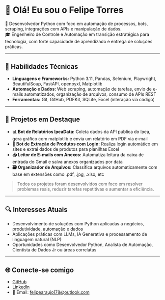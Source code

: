 # 👋 Olá! Eu sou o Felipe Torres

🎯 Desenvolvedor Python com foco em automação de processos, bots, scraping, integrações com APIs e manipulação de dados.  
🎓 Engenheiro de Controle e Automação em transição estratégica para tecnologia, com forte capacidade de aprendizado e entrega de soluções práticas.

---

## 🧠 Habilidades Técnicas

- **Linguagens e Frameworks:** Python 3.11, Pandas, Selenium, Playwright, BeautifulSoup, FastAPI, openpyxl, Matplotlib  
- **Automação e Dados:** Web scraping, automação de tarefas, envio de e-mails automatizados, organização de arquivos, consumo de APIs REST  
- **Ferramentas:** Git, GitHub, PDFKit, SQLite, Excel (interação via código)

---

## 💼 Projetos em Destaque

- **📊 Bot de Relatórios IpeaData:** Coleta dados da API pública do Ipea, gera gráfico com matplotlib e envia um relatório em PDF via e-mail
- **🛒 Bot de Extração de Produtos com Login:** Realiza login automático em sites e extrai dados de produtos para planilhas Excel
- **📥 Leitor de E-mails com Anexos:** Automatiza leitura da caixa de entrada do Gmail e salva anexos organizados por data
- **🗃️ Organizador de Arquivos:** Classifica arquivos automaticamente com base em extensões como .pdf, .jpg, .xlsx, etc

> Todos os projetos foram desenvolvidos com foco em resolver problemas reais, reduzir tarefas repetitivas e aumentar a eficiência.

---

## 🔍 Interesses Atuais

- Desenvolvimento de soluções com Python aplicadas a negócios, produtividade, automação e dados  
- Aplicações práticas com LLMs, IA Generativa e processamento de linguagem natural (NLP)  
- Oportunidades como Desenvolvedor Python, Analista de Automação, Cientista de Dados Jr ou áreas correlatas

---

## 🌐 Conecte-se comigo

- [GitHub](https://github.com/TowersDevs)
- [LinkedIn](https://linkedin.com/in/felipe-torres-b03b73357)
- 📩 Email: felipearaujo178@outlook.com
